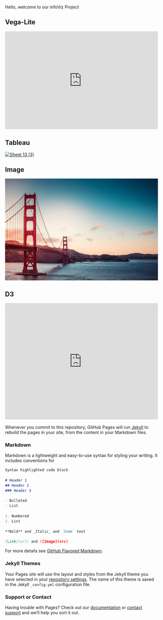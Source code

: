 Hello, welcome to our infoViz Project

<html>
  <h2>Vega-Lite</h2>
  <iframe width="100%" height="323" frameborder="0"
  src="https://observablehq.com/embed/@info247-spring21/vega-lite-assignment-solution?cells=ex3"></iframe>
  
  
  <h2>Tableau</h2>
  
  <div class='tableauPlaceholder' id='viz1618630133200' style='position: relative'><noscript><a href='#'><img alt='Sheet 13 (3) ' src='https:&#47;&#47;public.tableau.com&#47;static&#47;images&#47;ED&#47;EDA-Bowen_Wei&#47;Sheet133&#47;1_rss.png' style='border: none' /></a></noscript><object class='tableauViz'  style='display:none;'><param name='host_url' value='https%3A%2F%2Fpublic.tableau.com%2F' /> <param name='embed_code_version' value='3' /> <param name='site_root' value='' /><param name='name' value='EDA-Bowen_Wei&#47;Sheet133' /><param name='tabs' value='no' /><param name='toolbar' value='yes' /><param name='static_image' value='https:&#47;&#47;public.tableau.com&#47;static&#47;images&#47;ED&#47;EDA-Bowen_Wei&#47;Sheet133&#47;1.png' /> <param name='animate_transition' value='yes' /><param name='display_static_image' value='yes' /><param name='display_spinner' value='yes' /><param name='display_overlay' value='yes' /><param name='display_count' value='yes' /><param name='language' value='en' /><param name='filter' value='publish=yes' /></object></div>                <script type='text/javascript'>                    var divElement = document.getElementById('viz1618630133200');                    var vizElement = divElement.getElementsByTagName('object')[0];                    vizElement.style.width='100%';vizElement.style.height=(divElement.offsetWidth*0.75)+'px';                    var scriptElement = document.createElement('script');                    scriptElement.src = 'https://public.tableau.com/javascripts/api/viz_v1.js';                    vizElement.parentNode.insertBefore(scriptElement, vizElement);                </script>
  
  
  <h2>Image</h2>
  <img src="IMAGE.jpg">
  
  
  
  
  <h2>D3</h2>
  
  <iframe width="100%" height="384" frameborder="0"
  src="https://observablehq.com/embed/@info247-spring21/lab-11-d3-tutorial-2-creating-an-arc-diagram-with-animated-tr/7?cells=animatedNodes2"></iframe>
  
  
</html>


Whenever you commit to this repository, GitHub Pages will run [Jekyll](https://jekyllrb.com/) to rebuild the pages in your site, from the content in your Markdown files.

### Markdown

Markdown is a lightweight and easy-to-use syntax for styling your writing. It includes conventions for

```markdown
Syntax highlighted code block

# Header 1
## Header 2
### Header 3

- Bulleted
- List

1. Numbered
2. List

**Bold** and _Italic_ and `Code` text

[Link](url) and ![Image](src)
```

For more details see [GitHub Flavored Markdown](https://guides.github.com/features/mastering-markdown/).

### Jekyll Themes

Your Pages site will use the layout and styles from the Jekyll theme you have selected in your [repository settings](https://github.com/Bowen1206/InfovizProject/settings/pages). The name of this theme is saved in the Jekyll `_config.yml` configuration file.

### Support or Contact

Having trouble with Pages? Check out our [documentation](https://docs.github.com/categories/github-pages-basics/) or [contact support](https://support.github.com/contact) and we’ll help you sort it out.
